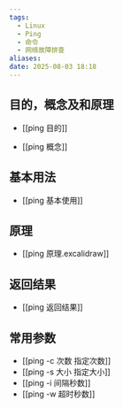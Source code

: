 ```yaml
---
tags:
  - Linux
  - Ping
  - 命令
  - 网络故障排查
aliases: 
date: 2025-08-03 18:18
---
```


## 目的，概念及和原理


- [[ping 目的]]
	
- [[ping 概念]]

## 基本用法

- [[ping 基本使用]]

## 原理

- [[ping 原理.excalidraw]]



## 返回结果

- [[ping 返回结果]]

## 常用参数

- [[ping -c 次数 指定次数]]
- [[ping -s 大小 指定大小]]
- [[ping -i 间隔秒数]]
- [[ping -w 超时秒数]]